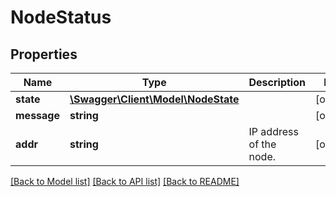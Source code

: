 # NodeStatus

## Properties
Name | Type | Description | Notes
------------ | ------------- | ------------- | -------------
**state** | [**\Swagger\Client\Model\NodeState**](NodeState.md) |  | [optional] 
**message** | **string** |  | [optional] 
**addr** | **string** | IP address of the node. | [optional] 

[[Back to Model list]](../README.md#documentation-for-models) [[Back to API list]](../README.md#documentation-for-api-endpoints) [[Back to README]](../README.md)


